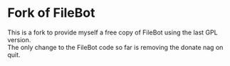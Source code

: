 # Fork of FileBot


This is a fork to provide myself a free copy of FileBot using the last GPL version.  
The only change to the FileBot code so far is removing the donate nag on quit.

